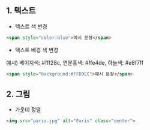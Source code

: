 ## 1. 텍스트
* 텍스트 색 변경
```html
<span style="color:blue">예시 문장</span>
```
* 텍스트 배경 색 변경

예시) 베이지색: #fff28c, 연분홍색: #ffe4de, 하늘색: #e8f7ff
```html
<span style="background:#FFD9EC">예시 문장</span>
```
## 2. 그림
* 가운데 정렬
```html
<img src="paris.jpg" alt="Paris" class="center">
```


